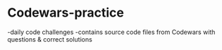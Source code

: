 # Codewars-practice

-daily code challenges
-contains source code files from Codewars with questions & correct solutions
